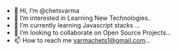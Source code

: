 - 👋 Hi, I’m @chetsvarma
- 👀 I’m interested in Learning New Technologies..
- 🌱 I’m currently learning Javascript stacks ...
- 💞️ I’m looking to collaborate on Open Source Projects...
- 📫 How to reach me varmachets1@gmail.com...

<!---
chetsvarma/chetsvarma is a ✨ special ✨ repository because its `README.md` (this file) appears on your GitHub profile.
You can click the Preview link to take a look at your changes.
--->

